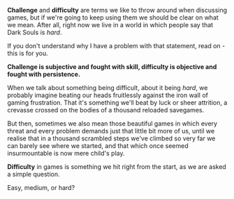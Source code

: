 **Challenge** and **difficulty** are terms we like to throw around when discussing games, 
but if we're going to keep using them we should be clear on what we mean. After all, right now we 
live in a world in which people say that Dark Souls is *hard*.

If you don't understand why I have a problem with that statement, read on - this is for you.

**Challenge is subjective and fought with skill, difficulty is objective and fought with persistence.**

When we talk about something being difficult, about it being *hard*, we probably imagine beating 
our heads fruitlessly against the iron wall of gaming frustration. That it's something we'll beat by 
luck or sheer attrition, a crevasse crossed on the bodies of a thousand reloaded savegames.

But then, sometimes we also mean those beautiful games in which every threat and every problem 
demands just that little bit more of us, until we realise that in a thousand scrambled steps we've 
climbed so very far we can barely see where we started, and that which once seemed insurmountable is 
now mere child's play.

**Difficulty** in games is something we hit right from the start, as we are asked a simple question.

Easy, medium, or hard?
